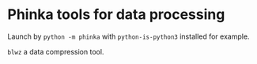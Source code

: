 # Phinka tools for data processing

Launch by `python -m phinka` with `python-is-python3` installed for example.

`blwz` a data compression tool.